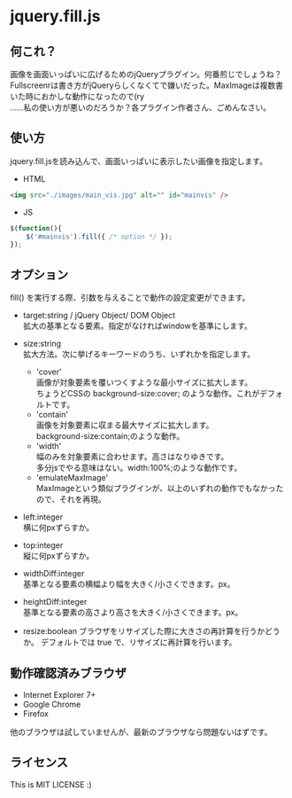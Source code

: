 jquery.fill.js
==============

何これ？
--------
画像を画面いっぱいに広げるためのjQueryプラグイン。何番煎じでしょうね？  
Fullscreenrは書き方がjQueryらしくなくてで嫌いだった。MaxImageは複数書いた時におかしな動作になったので(ry  
……私の使い方が悪いのだろうか？各プラグイン作者さん、ごめんなさい。


使い方
------
jquery.fill.jsを読み込んで、画面いっぱいに表示したい画像を指定します。

* HTML
```html
<img src="./images/main_vis.jpg" alt="" id="mainvis" />
```

* JS
```javascript
$(function(){
    $('#mainvis').fill({ /* option */ });
});
```


オプション
----------
fill() を実行する際、引数を与えることで動作の設定変更ができます。

* target:string / jQuery Object/ DOM Object  
  拡大の基準となる要素。指定がなければwindowを基準にします。

* size:string  
  拡大方法。次に挙げるキーワードのうち、いずれかを指定します。
  * 'cover'  
    画像が対象要素を覆いつくすような最小サイズに拡大します。  
    ちょうどCSSの background-size:cover; のような動作。これがデフォルトです。
  * 'contain'  
    画像を対象要素に収まる最大サイズに拡大します。  
    background-size:contain;のような動作。
  * 'width'  
    幅のみを対象要素に合わせます。高さはなりゆきです。  
    多分jsでやる意味はない。width:100%;のような動作です。
  * 'emulateMaxImage'  
    MaxImageという類似プラグインが、以上のいずれの動作でもなかったので、それを再現。  

* left:integer  
  横に何pxずらすか。  

* top:integer  
  縦に何pxずらすか。

* widthDiff:integer  
  基準となる要素の横幅より幅を大きく/小さくできます。px。

* heightDiff:integer  
  基準となる要素の高さより高さを大きく/小さくできます。px。

* resize:boolean
  ブラウザをリサイズした際に大きさの再計算を行うかどうか。
  デフォルトでは true で、リサイズに再計算を行います。


動作確認済みブラウザ
--------------------
* Internet Explorer 7+
* Google Chrome
* Firefox

他のブラウザは試していませんが、最新のブラウザなら問題ないはずです。


ライセンス
----------
This is MIT LICENSE :)

